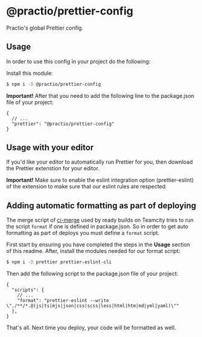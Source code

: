 # @practio/prettier-config

Practio's global Prettier config.

## Usage

In order to use this config in your project do the following:

Install this module:

```bash
$ npm i -D @practio/prettier-config
```

**Important!** After that you need to add the following line to the package.json file of your project:

```jsonc
{
  // ...
  "prettier": "@practio/prettier-config"
}
```

## Usage with your editor

If you'd like your editor to automatically run Prettier for you, then download the Prettier extenstion for your editor. 

**Important!** Make sure to enable the eslint integration option (prettier-eslint) of the extension to make sure that our eslint rules are respected.

## Adding automatic formatting as part of deploying

The merge script of [ci-merge](https://github.com/practio/ci-merge) used by ready builds on Teamcity tries to run the script `format` if one is defined in package.json. So in order to get auto formatting as part of deploys you must define a `format` script.

First start by ensuring you have completed the steps in the **Usage** section of this readme. After, install the modules needed for our format script:

```bash
$ npm i -D prettier prettier-eslint-cli
```

Then add the following script to the package.json file of your project:

```jsonc
{
  "scripts": {
    // ...
    "format": "prettier-eslint --write \"./**/*.@(js|ts|mjs|json|css|scss|less|html|htm|md|yml|yaml)\""
  },
}
```

That's all. Next time you deploy, your code will be formatted as well.

